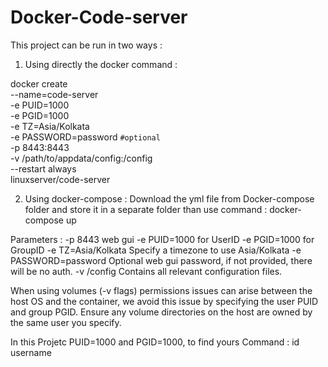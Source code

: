 # Docker-Code-server

This project can be run in two ways :
1. Using directly the docker command :

docker create \
  --name=code-server \
  -e PUID=1000 \
  -e PGID=1000 \
  -e TZ=Asia/Kolkata \
  -e PASSWORD=password `#optional` \
  -p 8443:8443 \
  -v /path/to/appdata/config:/config \
  --restart always \
  linuxserver/code-server
  
2. Using docker-compose  :
    Download the yml file from Docker-compose folder and store it in a separate folder than use command : docker-compose up
    
Parameters : 
-p 8443	web gui
-e PUID=1000	for UserID 
-e PGID=1000	for GroupID 
-e TZ=Asia/Kolkata	Specify a timezone to use Asia/Kolkata
-e PASSWORD=password	Optional web gui password, if not provided, there will be no auth.
-v /config	Contains all relevant configuration files.

When using volumes (-v flags) permissions issues can arise between the host OS and the container, we avoid this issue by specifying the user PUID and group PGID.
Ensure any volume directories on the host are owned by the same user you specify.

In this Projetc PUID=1000 and PGID=1000, 
to find yours Command : id username
